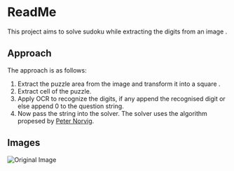# ReadMe

This project aims to solve sudoku while extracting the digits from an image .

## Approach

The approach is as follows:

1. Extract the puzzle area from the image and transform it into a square .
2. Extract cell of the puzzle.
3. Apply OCR to recognize the digits, if any append the recognised digit or else append 0 to the question string.
4. Now pass the string into the solver. The solver uses the algorithm propesed by [Peter Norvig](https://norvig.com/sudoku.html).


## Images

![Original Image]('Img/original%20image.jpg')